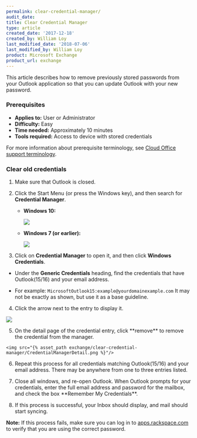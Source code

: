 ```yaml
---
permalink: clear-credential-manager/
audit_date:
title: Clear Credential Manager
type: article
created_date: '2017-12-18'
created_by: William Loy
last_modified_date: '2018-07-06'
last_modified_by: William Loy
product: Microsoft Exchange
product_url: exchange
---
```


This article describes how to remove previously stored passwords from your Outlook application so that you can update Outlook with your new password.


### Prerequisites

- **Applies to:** User or Administrator
- **Difficulty:** Easy
- **Time needed:** Approximately 10 minutes
- **Tools required:** Access to device with stored credentials

For more information about prerequisite terminology, see [Cloud Office support terminology](/how-to/cloud-office-support-terminology).

### Clear old credentials

1. Make sure that Outlook is closed.

2. Click the Start Menu (or press the Windows key), and then search for **Credential Manager**.

   - **Windows 10:**

       <img src="{% asset_path exchange/clear-credential-manager/win10_start_menu.png %}"/>

   - **Windows 7 (or earlier):**

       <img src="{% asset_path exchange/clear-credential-manager/win7_start_menu.png %}"/>

<ol start=3>
  <li>Click on <b>Credential Manager</b> to open it, and then click <b>Windows Credentials</b>.</li>
</ol>


   - Under the **Generic Credentials** heading, find the credentials that have Outlook(15/16) and your email address.

   - For example: ```MicrosoftOutlook15:example@yourdomainexample.com```
     It may not be exactly as shown, but use it as a base guideline.

<ol start=4>
  <li>Click the arrow next to the entry to display it.</li>
</ol>
    <img src="{% asset_path exchange/clear-credential-manager/CredentialManager.png %}"/>

<ol start=5>
  <li>On the detail page of the credential entry, click **remove** to remove the credential from the manager.</li>
</ol>

    <img src="{% asset_path exchange/clear-credential-manager/CredentialManagerDetail.png %}"/>

<ol start=6>
  <li>Repeat this process for all credentials matching Outlook(15/16) and your email address. There may be anywhere from one to three entries listed.</li>
</ol>

<ol start=7>
  <li>Close all windows, and re-open Outlook. When Outlook prompts for your credentials, enter the full email address and password for the mailbox, and check the box **Remember My Credentials**.</li>
</ol>

<ol start=8>
  <li>If this process is successful, your Inbox should display, and mail should start syncing.</li>
</ol>

**Note:** If this process fails, make sure you can log in to [apps.rackspace.com](https://apps.rackspace.com/index.php) to verify that you are using the correct password.

